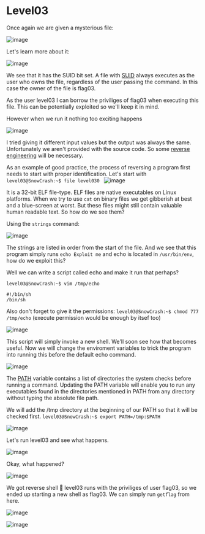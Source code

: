 # Level03
Once again we are given a mysterious file:

![image](https://github.com/user-attachments/assets/21f69c42-1945-4a6b-b2ca-ebd4b3210196)

Let's learn more about it:

![image](https://github.com/user-attachments/assets/18448ea6-339b-4ca5-ae23-835f47bde88d)

We see that it has the SUID bit set. A file with [SUID](https://www.redhat.com/sysadmin/suid-sgid-sticky-bit) always executes as the user who owns the file, regardless of the user passing the command. In this case the owner of the file is flag03.

As the user level03 I can borrow the priviliges of flag03 when executing this file. This can be potentially exploited so we'll keep it in mind.

However when we run it nothing too exciting happens

![image](https://github.com/user-attachments/assets/d950f2fa-c121-4211-a6e5-61d50bf0e5dc)

I tried giving it different input values but the output was always the same. Unfortunately we aren't provided with the source code. So some [reverse engineering](https://www.codementor.io/@packt/reverse-engineering-a-linux-executable-hello-world-rjceryk5d) will be necessary.

As an example of good practice, the process of reversing a program first needs to start with proper identification. Let's start with `level03@SnowCrash:~$ file level030
`
![image](https://github.com/user-attachments/assets/60243797-a254-4474-901a-3fabebef1c88)

It is a 32-bit ELF file-type. ELF files are native executables on Linux platforms. When we try to use `cat` on binary files we get gibberish at best and a blue-screen at worst. But these files might still contain valuable human readable text. So how do we see them?

Using the `strings` command:

![image](https://github.com/user-attachments/assets/ce0aeba4-7c6b-4bdb-b642-2dd44d1d81d2)

The strings are listed in order from the start of the file. And we see that this program simply runs `echo Exploit me` and echo is located in `/usr/bin/env`, how do we exploit this?

Well we can write a script called echo and make it run that perhaps?

`level03@SnowCrash:~$ vim /tmp/echo`

```
#!/bin/sh
/bin/sh
```
Also don't forget to give it the permissions: `level03@SnowCrash:~$ chmod 777 /tmp/echo` (execute permission would be enough by itsef too) 

![image](https://github.com/user-attachments/assets/14369589-b885-4a9c-b9c6-76e0c96f08ea)

This script will simply invoke a new shell. We'll soon see how that becomes useful. 
Now we will change the enviroment variables to trick the program into running this before the default echo command.

![image](https://github.com/user-attachments/assets/a935bf82-f56c-44c0-bd70-0aa192e02823)

The [PATH](https://www.digitalocean.com/community/tutorials/how-to-view-and-update-the-linux-path-environment-variable) variable contains a list of directories the system checks before running a command. Updating the PATH variable will enable you to run any executables found in the directories mentioned in PATH from any directory without typing the absolute file path.

We will add the /tmp directory at the beginning of our PATH so that it will be checked first. `level03@SnowCrash:~$ export PATH=/tmp:$PATH`

![image](https://github.com/user-attachments/assets/dfd2000e-0bfa-40b1-8762-f4e24a6e11d1)

Let's run level03 and see what happens.

![image](https://github.com/user-attachments/assets/2d868c60-db28-4640-93b1-353f72b26876)

Okay, what happened?

![image](https://github.com/user-attachments/assets/3f3436bd-2cb9-46d8-b4d1-b275eb9f864e)

We got reverse shell 🎉 level03 runs with the priviliges of user flag03, so we ended up starting a new shell as flag03.
We can simply run `getflag` from here.

![image](https://github.com/user-attachments/assets/f11312ea-28ea-4183-b56f-171b1bb2de57)

![image](https://github.com/user-attachments/assets/767fd644-da97-4bef-bb30-f5169509080f)
